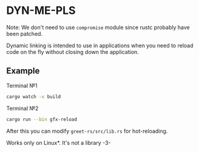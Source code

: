 # DYN-ME-PLS

Note: We don't need to use `compromise` module since rustc probably
have been patched.

Dynamic linking is intended to use in applications when you need to
reload code on the fly without closing down the application.

## Example

Terminal №1

```Bash
cargo watch -x build
```

Terminal №2

```Bash
cargo run --bin gfx-reload
```

After this you can modify `greet-rs/src/lib.rs` for hot-reloading.

Works only on Linux*. It's not a library -3-
